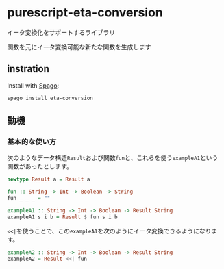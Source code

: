 # purescript-eta-conversion

イータ変換化をサポートするライブラリ

関数を元にイータ変換可能な新たな関数を生成します

## instration
Install with [Spago](https://github.com/purescript/spago):
```
spago install eta-conversion
```

## 動機
### 基本的な使い方
次のようなデータ構造`Result`および関数`fun`と、これらを使う`exampleA1`という関数があったとします。
```haskell
newtype Result a = Result a

fun :: String -> Int -> Boolean -> String
fun _ _ _ = ""

exampleA1 :: String -> Int -> Boolean -> Result String
exampleA1 s i b = Result $ fun s i b
```
`<<|`を使うことで、この`exampleA1`を次のようにイータ変換できるようになります。
```haskell
exampleA2 :: String -> Int -> Boolean -> Result String
exampleA2 = Result <<| fun
```